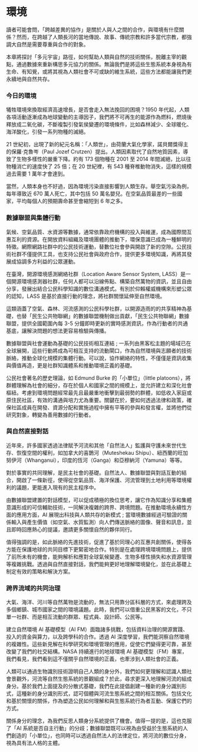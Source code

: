 # 環境

讀者可能會問，「跨越差異的協作」是關於人與人之間的合作，與環境有什麼關係？然而，在跨越了人類長河的當地傳說、故事、傳統宗教和許多當代宗教，都強調大自然是需要尊重與合作的對象。

本章將探討「多元宇宙」路徑，如何幫助人類與自然的技術關係，脫離主宰的觀點，通過數據來重新構思多元協力的關係。無論我們是將這些生態系統本身視為有生命、有知覺，或將其視為人類社會不可或缺的維生系統，這些方法都能讓我們更永續地與自然共存。

### 今日的環境

犧牲環境來換取經濟高速增長，是否會走入無法挽回的困境？1950 年代起，人類各項活動逐漸成為地球變動的主導因子，我們將不可再生的能源作為燃料，燃燒後釋放成二氧化碳，不斷複製引發氣侯變遷的環境條件，比如森林減少、全球暖化、海洋酸化，引發一系列物種的滅絕。
 
21 世紀初，出現了新的紀元名稱：「人類世」，由荷蘭大氣化學家，諾貝爾獎得主的保羅·克魯岑（Paul Jozef Crutzen）提出。人類因素取代了自然地質因素，導致了生物多樣性的嚴重下降。約有 173 個物種在 2001 至 2014 年間滅絕，比以往物種消亡的速度快了 25 倍；在 20 世紀裡，有 543 種脊椎動物消失，這樣的規模過去需要 1 萬年才會達到。

當然，人類本身也不好過，因為環境污染直接影響到人類生存。舉空氣污染為例，每年導致近 670 萬人死亡，其中包括 50 萬名嬰兒。在空氣品質最差的一些國家，平均每個人的預期壽命甚至會縮短到 6 年之多。

### 數據聯盟與集體行動

氣候、空氣品質、水資源等數據，通常依靠政府機構的投入與維運，成為國際間互惠互利的資源。在開放資料組織及環境團體的推動下，環保意識已成為一種鮮明的特徵。網際網路社群中的公民技術運動，替數位社會參與開啟了新的空隙。公民技術社群不僅提供工具，也支持公民社會與政府合作，提供更多環境知識，再將其發展成協調多方利益的公眾運動。

在臺灣，開源環境感測網絡社群（Location Aware Sensor System, LASS）是一個開源環境感測器社群，任何人都可以沿線佈點、構築自然萬物的資訊，並且自由分享，發展出結合公民科學知識的數位溝通模式。有別於仰賴權威機構來形塑公眾的認知，LASS 是基於直接行動的理念，將社群關懷延伸至自然環境。

這類涵蓋了空氣、森林、河流感測的公民科學社群，以開源造雨的的共享精神為基礎，也替「民生公共物聯網」的數據聯盟機制做出貢獻，「民生公共物聯網」數據聯盟，提供全國範圍內每 3-5 分鐘即時更新的實時感測資訊，作為行動者的共通基底，讓解決問題的想法更容易檢驗與傳播。

數據聯盟與社會運動為基礎的公民技術相互連結 ; 一系列由黑客松主題的場域已在全球展開，這些行動將成為可相互支持的流動閘口，作為自然環境與志願者的技術脈絡，推動全球化規模的集體行動。可以說，協作網絡的特性，不僅僅是資訊收集與價值再造，更是社群知識體系和推動環境正義的基礎。

公民社會著名的歷史理論，如 Edmund Burke 的「小單位」（little platoons），將群體理解為社會的細分，存在於個人和國家之間的規模上，並允許建立和深化社會樞紐。考慮到環境問題經常最先且最嚴重地衝擊到最弱勢的群體，如低收入家庭或原住民社區，有效的溝通與培力尤為重要。關鍵在於，要如何透過法律和政策，確保社區成員在開發、資源分配和實施過程中擁有平等的參與和發言權，並將他們從研究對象，轉變為善用數據的行動者。

### 與自然直接對話

近年來，許多國家透過法律賦予河流和其他「自然法人」監護與守護未來世代生存、恢復空間的權利，如加拿大的喜鵲河（Muteshekau Shipu）、紐西蘭的旺加努伊河（Whanganui），印度的恆河（Ganga）和亞穆納河（Yamuna）等等。

對於事實的共同理解，是民主社會的基礎。自然法人、數據聯盟與對話互動的結合，開啟了一條新徑，使得從空氣品質、海洋保護、河流管理到土地利用等環境權利的議題，更能進入現有的民主程序中。

由數據聯盟建置的對話模型，可以促成積極的換位思考，讓它作為知識分享和集體意識形成的可信輔助技術，一同解決複雜的跨界、跨境問題。在推動環境永續性方面的應用方面，AI 展現出科技與人類共存的新模式 ; 當環境數據經過可驗證的關係輸入與產生價值（如空氣、水質監測）向人們傳送脈絡的圖像、聲音和訊息，並且即時回應熱心的提議，邀請更多關懷自然的夥伴同行。

值得強調的是，如此脈絡的先進技術，促進了基於同理心的互惠共創關係，使得各方能在保護地球的共同目標下更緊密地合作。特別是在處理跨境環境問題上，提供了前所未有的機會，能夠解析和應對全球氣候變遷、生物多樣性損失和水資源管理等複雜挑戰。透過與自然直接對話，我們能夠更好地理解環境變化，並在此基礎上制定有效的策略和解決方案。

### 跨界流域的共同治理

大氣、海洋、河川等自然萬物是流動的，無法只用靠分區科層的方式，來處理跨及多個鄉鎮、城市國家之間的環境議題。此時，我們可以借重公民黑客的文化，不只單一社群、而是相互流動的群眾、程式員、設計師、公民等。

建立自然環境 AI 基礎模型（AI FM）面臨諸多挑戰，包括資料治理的開源實踐、投入的資金與算力，以及跨學科的合作。透過 AI 深度學習，我們能洞察自然環境的複雜性。這些新見解在科學研究和環境管理的應用，促使它們變得更可靠，甚至改變了我們的社交結構。NASA 持續進行的地球環境 AI 基礎模型（FM）專案，我們看見，我們看到這不僅關乎自然環境的正義，也牽涉到人類社會的正義。

人類可以通過生物識別技術證明自己人類的身分外，我們如何更理解和認識人類社會景觀外，河流等自然生態系統的景觀組成？於此，尋求更深入地理解河流的組成身分。基於我們上面提及的分散式基礎，我們在此提倡創建一種新的身分識別形式，這種新的身分識別形式，認可個體與河流生態系統之間的相互關係。包括文化和基於關懷的關係，作為塑造公民如何理解和與生態系統行為者互動、保護它們的方式。

關係身分的理念，為我們反思人類身分系統提供了機會。值得一提的是，這也克服了「AI 系統是否自主行動」的分歧；數據聯盟既可以視為由受益於生態系統的人們創造的「小單位」，也同時可以透過自然法人的法律定位，將河流的數位分身，視為具有法人格的主體。

